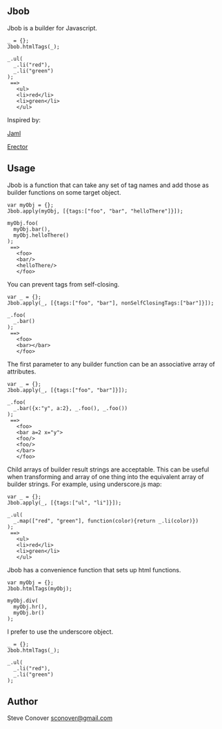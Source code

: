 ## Jbob

Jbob is a builder for Javascript.

    _ = {};
    Jbob.htmlTags(_);
    
    _.ul(
      _.li("red"),
      _.li("green")
    );
     ==>
       <ul>
       <li>red</li>
       <li>green</li>
       </ul>

Inspired by: 

[Jaml](https://github.com/edspencer/jaml)

[Erector](http://erector.rubyforge.org/userguide.html)


## Usage

Jbob is a function that can take any set of tag names and add those as builder functions on some target object.

    var myObj = {};
    Jbob.apply(myObj, [{tags:["foo", "bar", "helloThere"]}]);
    
    myObj.foo(
      myObj.bar(),
      myObj.helloThere()
    );
     ==>
       <foo>
       <bar/>
       <helloThere/>
       </foo>

You can prevent tags from self-closing.

    var _ = {};
    Jbob.apply(_, [{tags:["foo", "bar"], nonSelfClosingTags:["bar"]}]);
    
    _.foo(
      _.bar()
    );
     ==>
       <foo>
       <bar></bar>
       </foo>


The first parameter to any builder function can be an associative array of attributes.

    var _ = {};
    Jbob.apply(_, [{tags:["foo", "bar"]}]);
    
    _.foo(
      _.bar({x:"y", a:2}, _.foo(), _.foo())
    );
     ==>
       <foo>
       <bar a=2 x="y">
       <foo/>
       <foo/>
       </bar>
       </foo>


Child arrays of builder result strings are acceptable.  This can be useful when transforming and array of one thing into the equivalent array of builder strings.  For example, using underscore.js map:

    var _ = {};
    Jbob.apply(_, [{tags:["ul", "li"]}]);
    
    _.ul(
      _.map(["red", "green"], function(color){return _.li(color)})
    );
     ==>
       <ul>
       <li>red</li>
       <li>green</li>
       </ul>



Jbob has a convenience function that sets up html functions.

    var myObj = {};
    Jbob.htmlTags(myObj);
    
    myObj.div(
      myObj.hr(),
      myObj.br()
    );
    

I prefer to use the underscore object.

    _ = {};
    Jbob.htmlTags(_);
    
    _.ul(
      _.li("red"),
      _.li("green")
    );



## Author ##

Steve Conover <sconover@gmail.com>